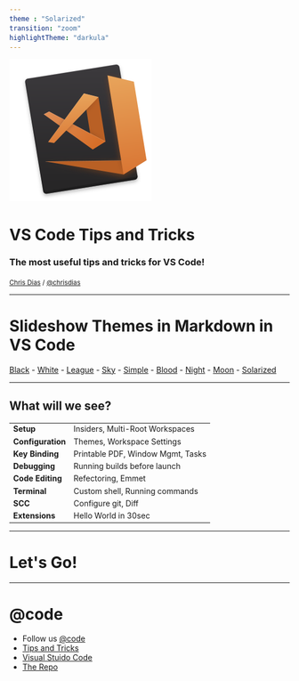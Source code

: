 ```yaml
---
theme : "Solarized"
transition: "zoom"
highlightTheme: "darkula"
---
```


![icon](icon.png)

# VS Code Tips and Tricks

### The most useful tips and tricks for VS Code!

<small>[Chris Dias](https://code.visualstudio.com) / [@chrisdias](http://twitter.com/chrisdias)</small>


---

# Slideshow Themes in Markdown in VS Code
 
<a href="#" onclick="document.getElementById('theme').setAttribute('href','css/theme/black.css'); return false;">Black</a> - <a href="#" onclick="document.getElementById('theme').setAttribute('href','css/theme/white.css'); return false;">White</a> - <a href="#" onclick="document.getElementById('theme').setAttribute('href','css/theme/league.css'); return false;">League</a> - <a href="#" onclick="document.getElementById('theme').setAttribute('href','css/theme/sky.css'); return false;">Sky</a> - <a href="#" onclick="document.getElementById('theme').setAttribute('href','css/theme/simple.css'); return false;">Simple</a> - <a href="#" onclick="document.getElementById('theme').setAttribute('href','css/theme/blood.css'); return false;">Blood</a> - <a href="#" onclick="document.getElementById('theme').setAttribute('href','css/theme/night.css'); return false;">Night</a> - <a href="#" onclick="document.getElementById('theme').setAttribute('href','css/theme/moon.css'); return false;">Moon</a> - <a href="#" onclick="document.getElementById('theme').setAttribute('href','css/theme/solarized.css'); return false;">Solarized</a>

---

## What will we see?

|||
|-|-|
| **Setup** | Insiders, Multi-Root Workspaces |
| **Configuration** | Themes, Workspace Settings |
| **Key Binding** | Printable PDF, Window Mgmt, Tasks |
| **Debugging** | Running builds before launch |
| **Code Editing** | Refectoring, Emmet |
| **Terminal** | Custom shell, Running commands |
| **SCC** | Configure git, Diff |
| **Extensions** | Hello World in 30sec |

---

# Let's Go!

---

<!-- .slide: style="text-align: center;" -->
# @code

- Follow us [@code](https://twitter.com/code)
- [Tips and Tricks](https://github.com/microsoft/vscode-tips-and-tricks)
- [Visual Stuido Code](https://code.visualstudio.com)
- [The Repo](https://github.com/microsoft/vscode)


